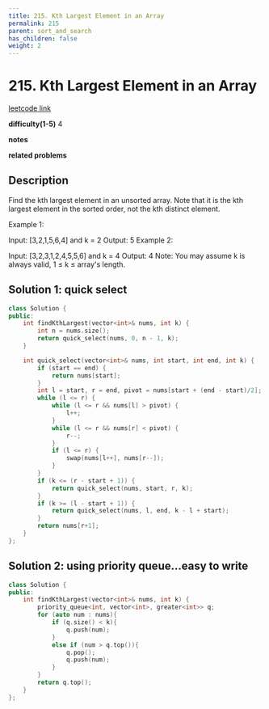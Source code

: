 ```yaml
---
title: 215. Kth Largest Element in an Array
permalink: 215
parent: sort_and_search
has_children: false
weight: 2
---
```

# 215. Kth Largest Element in an Array
[leetcode link](https://leetcode.com/problems/kth-largest-element-in-an-array/)

**difficulty(1-5)** 
4

**notes**   

**related problems**


## Description
Find the kth largest element in an unsorted array. Note that it is the kth largest element in the sorted order, not the kth distinct element.

Example 1:

Input: [3,2,1,5,6,4] and k = 2
Output: 5
Example 2:

Input: [3,2,3,1,2,4,5,5,6] and k = 4
Output: 4
Note:
You may assume k is always valid, 1 ≤ k ≤ array's length.

## Solution 1: quick select
```c++
class Solution {
public:
    int findKthLargest(vector<int>& nums, int k) {
        int n = nums.size(); 
        return quick_select(nums, 0, n - 1, k);
    }

    int quick_select(vector<int>& nums, int start, int end, int k) {
        if (start == end) {
            return nums[start];
        }
        int l = start, r = end, pivot = nums[start + (end - start)/2];
        while (l <= r) {
            while (l <= r && nums[l] > pivot) {
                l++;
            }
            while (l <= r && nums[r] < pivot) {
                r--;
            }
            if (l <= r) {
                swap(nums[l++], nums[r--]);
            }
        }
        if (k <= (r - start + 1)) {
            return quick_select(nums, start, r, k);
        }
        if (k >= (l - start + 1)) {
            return quick_select(nums, l, end, k - l + start);
        }
        return nums[r+1];
    }
};
```
## Solution 2: using priority queue...easy to write
```c++
class Solution {
public:
    int findKthLargest(vector<int>& nums, int k) {
        priority_queue<int, vector<int>, greater<int>> q;
        for (auto num : nums){
            if (q.size() < k){
                q.push(num);
            }
            else if (num > q.top()){
                q.pop();
                q.push(num);
            }
        }
        return q.top();
    }
};
```

<!-- 
Default label
{: .label }

Blue label
{: .label .label-blue }

Stable
{: .label .label-green }

New release
{: .label .label-purple }

Coming soon
{: .label .label-yellow }

Deprecated
{: .label .label-red } -->
